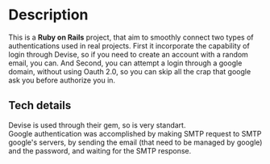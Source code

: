 
<h1> Description </h1>
This is a <strong>Ruby on Rails</strong> project, that aim to smoothly connect two types of authentications used in real projects.
First it incorporate the capability of login through Devise, so if you need to create an account with a random email, you can.
And Second, you can attempt a login through a google domain, without using Oauth 2.0, so you can skip all the crap that google ask
you before authorize you in.

<h2> Tech details </h2>
Devise is used through their gem, so is very standart. </br>
Google authentication was accomplished by making SMTP request to SMTP google's servers, by sending the email (that need to be managed
by google) and the password, and waiting for the SMTP response.
